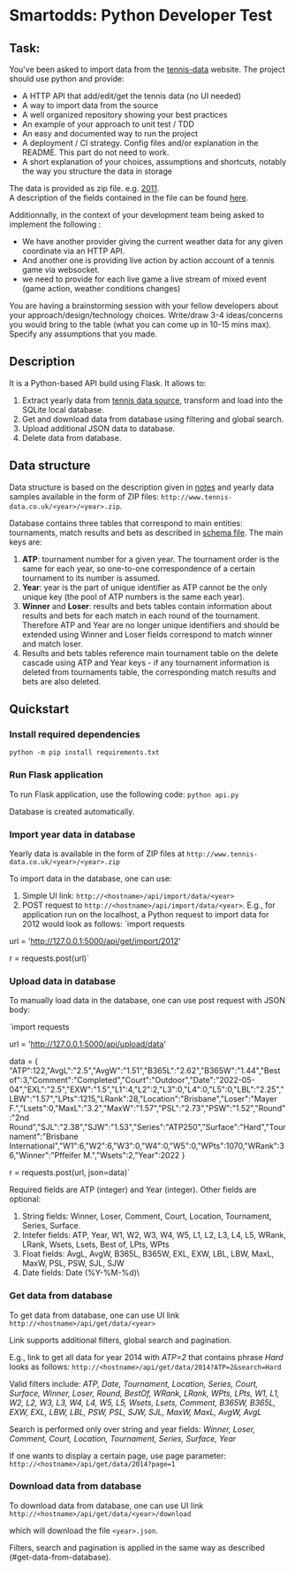 # Smartodds: Python Developer Test

## Task:
You've been asked to import data from the [tennis-data](http://tennis-data.co.uk) website. The project should use python and provide:
* A HTTP API that add/edit/get the tennis data (no UI needed)
* A way to import data from the source
* A well organized repository showing your best practices
* An example of your approach to unit test / TDD
* An easy and documented way to run the project
* A deployment / CI strategy. Config files and/or explanation in the README. This part do not need to work.
* A short explanation of your choices, assumptions and shortcuts, notably the way you structure the data in storage

The data is provided as zip file. e.g. [2011](http://tennis-data.co.uk/2011/2011.zip).  
A description of the fields contained in the file can be found [here](http://www.tennis-data.co.uk/notes.txt).


Additionnally, in the context of your development team being asked to implement the following :
* We have another provider giving the current weather data for any given coordinate via an HTTP API.
* And another one is providing live action by action account of a tennis game via websocket.
* we need to provide for each live game a live stream of mixed event (game action, weather conditions changes)

You are having a brainstorming session with your fellow developers about your approach/design/technology choices. Write/draw 3-4 ideas/concerns you would bring to the table (what you can come up in 10-15 mins max). Specify any assumptions that you made. 

## Description

It is a Python-based API build using Flask. It allows to:
1. Extract yearly data from [tennis data source](http://tennis-data.co.uk/), transform and load into the SQLite local database. 
2. Get and download data from database using filtering and global search.
3. Upload additional JSON data to database.
4. Delete data from database.

## Data structure 

Data structure is based on the description given in [notes](http://www.tennis-data.co.uk/notes.txt) and yearly data samples available in the form of ZIP files: `http://www.tennis-data.co.uk/<year>/<year>.zip`.

Database contains three tables that correspond to main entities: tournaments, match results and bets as described in [schema file](data/db/db_table_schemas.json).
The main keys are:
1. **ATP**: tournament number for a given year. The tournament order is the same for each year, so one-to-one correspondence of a certain tournament to its number is assumed.
2. **Year**: year is the part of unique identifier as ATP cannot be the only unique key (the pool of ATP numbers is the same each year). 
3. **Winner** and **Loser**: results and bets tables contain information about results and bets for each match in each round of the tournament. Therefore ATP and Year are no longer unique identifiers and should be extended using Winner and Loser fields correspond to match winner and match loser.
4. Results and bets tables reference main tournament table on the delete cascade using ATP and Year keys - if any tournament information is deleted from tournaments table, the corresponding match results and bets are also deleted.

## Quickstart

### Install required dependencies

`python -m pip install requirements.txt`

### Run Flask application

To run Flask application, use the following code:
`python api.py `

Database is created automatically.

### Import year data in database

Yearly data is available in the form of ZIP files at 
`http://www.tennis-data.co.uk/<year>/<year>.zip`

To import data in the database, one can use:
1. Simple UI link: `http://<hostname>/api/import/data/<year>`
2. POST request to `http://<hostname>/api/import/data/<year>`. E.g., for application run on the localhost, a Python request to import data for 2012 would look as follows:
`import requests

url = 'http://127.0.0.1:5000/api/get/import/2012'

r = requests.post(url)`

### Upload data in database

To manually load data in the database, one can use post request with JSON body:

`import requests

url = 'http://127.0.0.1:5000/api/upload/data'

data = {
    "ATP":122,"AvgL":"2.5","AvgW":"1.51","B365L":"2.62","B365W":"1.44","Best of":3,"Comment":"Completed","Court":"Outdoor","Date":"2022-05-04","EXL":"2.5","EXW":"1.5","L1":4,"L2":2,"L3":0,"L4":0,"L5":0,"LBL":"2.25","LBW":"1.57","LPts":1215,"LRank":28,"Location":"Brisbane","Loser":"Mayer F.","Lsets":0,"MaxL":"3.2","MaxW":"1.57","PSL":"2.73","PSW":"1.52","Round":"2nd Round","SJL":"2.38","SJW":"1.53","Series":"ATP250","Surface":"Hard","Tournament":"Brisbane International","W1":6,"W2":6,"W3":0,"W4":0,"W5":0,"WPts":1070,"WRank":36,"Winner":"Pffeifer M.","Wsets":2,"Year":2022
}

r = requests.post(url, json=data)`

Required fields are ATP (integer) and Year (integer). Other fields are optional:
1. String fields: Winner, Loser, Comment, Court, Location, Tournament, Series, Surface.
2. Intefer fields: ATP, Year, W1, W2, W3, W4, W5, L1, L2, L3, L4, L5, WRank, LRank, Wsets, Lsets, Best of, LPts, WPts
3. Float fields: AvgL, AvgW, B365L, B365W, EXL, EXW, LBL, LBW, MaxL, MaxW, PSL, PSW, SJL, SJW
4. Date fields: Date (%Y-%M-%d)\

### Get data from database

To get data from database, one can use UI link
`http://<hostname>/api/get/data/<year>`

Link supports additional filters, global search and pagination. 

E.g., link to get all data for year 2014 with *ATP=2* that contains phrase *Hard* looks as follows:
`http://<hostname>/api/get/data/2014?ATP=2&search=Hard`

Valid filters include: *ATP, Date, Tournament, Location, Series, Court, Surface, Winner, Loser, Round, BestOf, WRank, LRank, WPts, LPts,  W1, L1, W2, L2,  W3, L3, W4, L4, W5, L5, Wsets, Lsets,  Comment, B365W, B365L, EXW, EXL,  LBW, LBL, PSW, PSL,  SJW, SJL, MaxW, MaxL, AvgW, AvgL*

Search is performed only over string and year fields: *Winner, Loser, Comment, Court, Location, Tournament, Series, Surface, Year*

If one wants to display a certain page, use page parameter:
`http://<hostname>/api/get/data/2014?page=1`

### Download data from database

To download data from database, one can use UI link
`http://<hostname>/api/get/data/<year>/download`

which will download the file `<year>.json`.

Filters, search and pagination is applied in the same way as described (#get-data-from-database).







